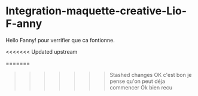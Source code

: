 # Integration-maquette-creative-Lio-F-anny

Hello Fanny!
pour verrifier que ca fontionne.

<<<<<<< Updated upstream

=======
>>>>>>> Stashed changes
OK c'est bon je pense qu'on peut déja commencer
Ok bien recu